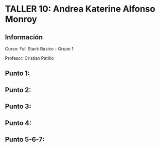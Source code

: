 <h1>TALLER 10: Andrea Katerine Alfonso Monroy</h1>

<h2>Información</h2>

<p>Curso: Full Stack Basico - Grupo 1</p>
<p>Profesor: Cristian Patiño</p>

<h2>Punto 1: </h2>

<h2>Punto 2: </h2>

<h2>Punto 3: </h2>

<h2>Punto 4: </h2>

<h2>Punto 5-6-7: </h2>
